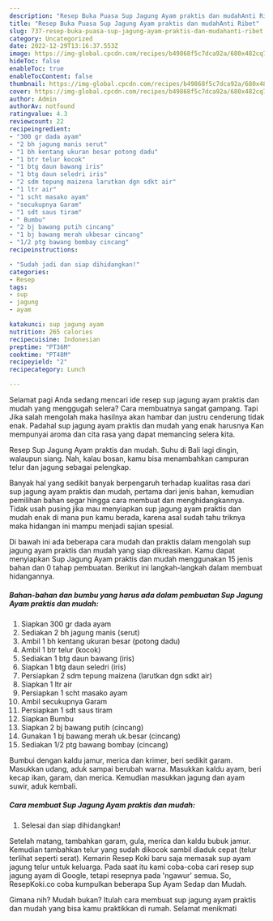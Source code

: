 ```yaml
---
description: "Resep Buka Puasa Sup Jagung Ayam praktis dan mudahAnti Ribet"
title: "Resep Buka Puasa Sup Jagung Ayam praktis dan mudahAnti Ribet"
slug: 737-resep-buka-puasa-sup-jagung-ayam-praktis-dan-mudahanti-ribet
category: Uncategorized
date: 2022-12-29T13:16:37.553Z
image: https://img-global.cpcdn.com/recipes/b49868f5c7dca92a/680x482cq70/sup-jagung-ayam-praktis-dan-mudah-foto-resep-utama.jpg
hideToc: false
enableToc: true
enableTocContent: false
thumbnail: https://img-global.cpcdn.com/recipes/b49868f5c7dca92a/680x482cq70/sup-jagung-ayam-praktis-dan-mudah-foto-resep-utama.jpg
cover: https://img-global.cpcdn.com/recipes/b49868f5c7dca92a/680x482cq70/sup-jagung-ayam-praktis-dan-mudah-foto-resep-utama.jpg
author: Admin
authorAv: notfound
ratingvalue: 4.3
reviewcount: 22
recipeingredient:
- "300 gr dada ayam"
- "2 bh jagung manis serut"
- "1 bh kentang ukuran besar potong dadu"
- "1 btr telur kocok"
- "1 btg daun bawang iris"
- "1 btg daun seledri iris"
- "2 sdm tepung maizena larutkan dgn sdkt air"
- "1 ltr air"
- "1 scht masako ayam"
- "secukupnya Garam"
- "1 sdt saus tiram"
- " Bumbu"
- "2 bj bawang putih cincang"
- "1 bj bawang merah ukbesar cincang"
- "1/2 ptg bawang bombay cincang"
recipeinstructions:

- "Sudah jadi dan siap dihidangkan!"
categories:
- Resep
tags:
- sup
- jagung
- ayam

katakunci: sup jagung ayam 
nutrition: 265 calories
recipecuisine: Indonesian
preptime: "PT36M"
cooktime: "PT48M"
recipeyield: "2"
recipecategory: Lunch

---
```



Selamat pagi Anda sedang mencari ide resep sup jagung ayam praktis dan mudah yang menggugah selera? Cara membuatnya sangat gampang. Tapi Jika salah mengolah maka hasilnya akan hambar dan justru cenderung tidak enak. Padahal sup jagung ayam praktis dan mudah yang enak harusnya Kan mempunyai aroma dan cita rasa yang dapat memancing selera kita.


Resep Sup Jagung Ayam praktis dan mudah. Suhu di Bali lagi dingin, walaupun siang. Nah, kalau bosan, kamu bisa menambahkan campuran telur dan jagung sebagai pelengkap.

Banyak hal yang sedikit banyak berpengaruh terhadap kualitas rasa dari sup jagung ayam praktis dan mudah, pertama dari jenis bahan, kemudian pemilihan bahan segar hingga cara membuat dan menghidangkannya. Tidak usah pusing jika mau menyiapkan sup jagung ayam praktis dan mudah enak di mana pun kamu berada, karena asal sudah tahu triknya maka hidangan ini mampu menjadi sajian spesial.


Di bawah ini ada beberapa cara mudah dan praktis dalam mengolah sup jagung ayam praktis dan mudah yang siap dikreasikan. Kamu dapat menyiapkan Sup Jagung Ayam praktis dan mudah menggunakan 15 jenis bahan dan 0 tahap pembuatan. Berikut ini langkah-langkah dalam membuat hidangannya.

<!--inarticleads1-->

##### Bahan-bahan dan bumbu yang harus ada dalam pembuatan Sup Jagung Ayam praktis dan mudah:

1. Siapkan 300 gr dada ayam
1. Sediakan 2 bh jagung manis (serut)
1. Ambil 1 bh kentang ukuran besar (potong dadu)
1. Ambil 1 btr telur (kocok)
1. Sediakan 1 btg daun bawang (iris)
1. Siapkan 1 btg daun seledri (iris)
1. Persiapkan 2 sdm tepung maizena (larutkan dgn sdkt air)
1. Siapkan 1 ltr air
1. Persiapkan 1 scht masako ayam
1. Ambil secukupnya Garam
1. Persiapkan 1 sdt saus tiram
1. Siapkan  Bumbu
1. Siapkan 2 bj bawang putih (cincang)
1. Gunakan 1 bj bawang merah uk.besar (cincang)
1. Sediakan 1/2 ptg bawang bombay (cincang)


Bumbui dengan kaldu jamur, merica dan krimer, beri sedikit garam. Masukkan udang, aduk sampai berubah warna. Masukkan kaldu ayam, beri kecap ikan, garam, dan merica. Kemudian masukkan jagung dan ayam suwir, aduk kembali. 

<!--inarticleads2-->

##### Cara membuat Sup Jagung Ayam praktis dan mudah:


1. Selesai dan siap dihidangkan!

Setelah matang, tambahkan garam, gula, merica dan kaldu bubuk jamur. Kemudian tambahkan telur yang sudah dikocok sambil diaduk cepat (telur terlihat seperti serat). Kemarin Resep Koki baru saja memasak sup ayam jagung telur untuk keluarga. Pada saat itu kami coba-coba cari resep sup jagung ayam di Google, tetapi resepnya pada &#39;ngawur&#39; semua. So, ResepKoki.co coba kumpulkan beberapa Sup Ayam Sedap dan Mudah. 

Gimana nih? Mudah bukan? Itulah cara membuat sup jagung ayam praktis dan mudah yang bisa kamu praktikkan di rumah. Selamat menikmati
